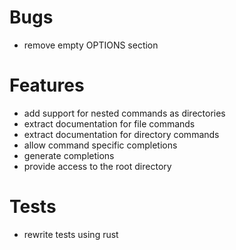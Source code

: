 # Bugs

- remove empty OPTIONS section

# Features

- add support for nested commands as directories
- extract documentation for file commands
- extract documentation for directory commands
- allow command specific completions
- generate completions
- provide access to the root directory

# Tests

- rewrite tests using rust
